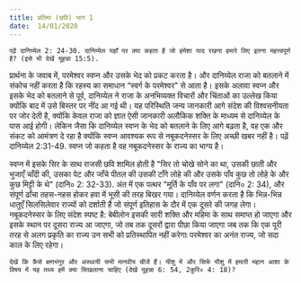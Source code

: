 ```yaml
---
title: प्रतिमा (छवि) भाग 1
date:  14/01/2020
---
```


`पढ़ें दानिय्येल 2: 24-30. दानिय्येल यहाँ पर क्या कहता है जो हमेशा याद रखना हमारे लिए इतना महत्त्वपूर्ण है? (इसे भी देखें यूहन्ना 15:5).`

प्रार्थना के जवाब में, परमेश्वर स्वप्न और उसके भेद को प्रकट करता है। और दानिय्येल राजा को बतलाने में संकोच नहीं करता है कि रहस्य का समाधान “स्वर्ग के परमेश्वर" से आता है। इसके अलावा स्वप्न और इसके भेद को बतलाने से पूर्व, दानिय्येल ने राजा के अनभिव्यक्त विचारों और चिंताओं का उल्लेख किया क्योंकि बाद में उसे बिस्तर पर नींद आ गई थी। यह परिस्थिति जन्य जानकारी आगे संदेश की विश्वसनीयता पर जोर देती है, क्योंकि केवल राजा को ज्ञात ऐसी जानकारी अलौकिक शक्ति के माध्यम से दानिय्येल के पास आई होगी। लेकिन जैसा कि दानिय्येल स्वप्न के भेद को बतलाने के लिए आगे बढ़ता है, वह एक और संकट को आमंत्रण दे रहा है क्योंकि स्वप्न आवश्यक रूप से नबूकदनेस्सर के लिए अच्छी खबर नहीं है। पढ़ें दानिय्येल 2:31-49. स्वप्न जो कहता है वह नबूकदनेस्सर के राज्य का भाग्य है।

स्वप्न में इसके सिर के साथ राजसी छवि शामिल होती है "सिर तो चोखे सोने का था, उसकी छाती और भुजाएँ चाँदी की, उसका पेट और जाँचे पीतल की उसकी टाँगे लोहे की और उसके पाँव कुछ तो लोहे के और कुछ मिट्टी के थे" (दानि० 2: 32-33). अंत में एक पत्थर "मूर्ति के पाँव पर लगा" (दानि० 2: 34), और संपूर्ण ढाँचा तहस-नहस होकर हवा में भूसी की तरह बिखर गया। दानिय्येल वर्णन करता है कि भिन्न-भिन्न धातुएँ सिलसिलेवार राज्यों को दर्शाती हैं जो संपूर्ण इतिहास के दौर में एक दूसरे की जगह लेगा। नबूकदनेस्सर के लिए संदेश स्पष्ट है: बेबीलोन इसकी सारी शक्ति और महिमा के साथ समाप्त हो जाएगा और इसके स्थान पर दूसरा राज्य आ जाएगा, जो तब तक दूसरों द्वारा पीछा किया जाएगा जब तक कि एक पूरी तरह से अलग प्रकृति का राज्य उन सभी को प्रतिस्थापित नहीं करेगाः परमेश्वर का अनंत राज्य, जो सदा काल के लिए रहेगा।

`देखें कि कैसे क्षणभंगुर और अस्थायी सभी मानवीय चीजें हैं। यीशु में और सिर्फ यीशु में हमारी महान आशा के विषय में यह तथ्य हमें क्या सिखलाना चाहिए (देखें यूहन्ना 6: 54, 2कुरि० 4: 18)?`